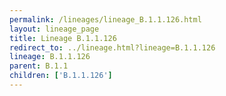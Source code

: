 ```yaml
---
permalink: /lineages/lineage_B.1.1.126.html
layout: lineage_page
title: Lineage B.1.1.126
redirect_to: ../lineage.html?lineage=B.1.1.126
lineage: B.1.1.126
parent: B.1.1
children: ['B.1.1.126']
---
```

